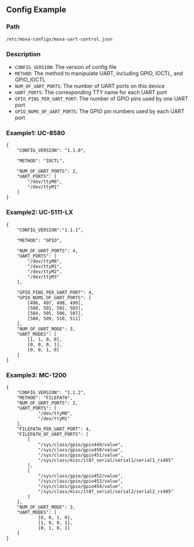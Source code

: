 ## Config Example

### Path 
```
/etc/moxa-configs/moxa-uart-control.json
```

### Description

* `CONFIG_VERSION`: The version of config file
* `METHOD`: The method to manipulate UART, including GPIO, IOCTL, and GPIO_IOCTL
* `NUM_OF_UART_PORTS`: The number of UART ports on this device
* `UART_PORTS`: The corresponding TTY name for each UART port
* `GPIO_PINS_PER_UART_PORT`: The number of GPIO pins used by one UART port
* `GPIO_NUMS_OF_UART_PORTS`: The GPIO pin numbers used by each UART port

### Example1: UC-8580

```
{
	"CONFIG_VERSION": "1.1.0",

	"METHOD": "IOCTL",

	"NUM_OF_UART_PORTS": 2,
	"UART_PORTS": [
		"/dev/ttyM0",
		"/dev/ttyM1"
	]
}
```

### Example2: UC-5111-LX

```
{
	"CONFIG_VERSION":"1.1.1",

	"METHOD": "GPIO",

	"NUM_OF_UART_PORTS": 4,
	"UART_PORTS": [
		"/dev/ttyM0",
		"/dev/ttyM1",
		"/dev/ttyM2",
		"/dev/ttyM3"
	],

	"GPIO_PINS_PER_UART_PORT": 4,
	"GPIO_NUMS_OF_UART_PORTS": [
		[496, 497, 498, 499],
		[500, 501, 502, 503],
		[504, 505, 506, 507],
		[508, 509, 510, 511]
	],
	"NUM_OF_UART_MODE": 3,
	"UART_MODES": [
		[1, 1, 0, 0],
		[0, 0, 0, 1],
		[0, 0, 1, 0]
	]
}
```

### Example3: MC-1200

```
{
    "CONFIG_VERSION": "1.1.2",
    "METHOD": "FILEPATH",
    "NUM_OF_UART_PORTS": 2,
    "UART_PORTS": [
            "/dev/ttyM0",
            "/dev/ttyM1"
    ],
    "FILEPATH_PER_UART_PORT": 4,
    "FILEPATH_OF_UART_PORTS": [
        [
            "/sys/class/gpio/gpio449/value",
            "/sys/class/gpio/gpio450/value",
            "/sys/class/gpio/gpio451/value",
            "/sys/class/misc/it87_serial/serial1/serial1_rs485"
        ],
        [
            "/sys/class/gpio/gpio452/value",
            "/sys/class/gpio/gpio453/value",
            "/sys/class/gpio/gpio454/value",
            "/sys/class/misc/it87_serial/serial2/serial2_rs485"
        ]
    ],
    "NUM_OF_UART_MODE": 3,
    "UART_MODES": [
            [0, 0, 1, 0],
            [1, 0, 0, 1],
            [0, 1, 0, 1]
    ]
}
```
